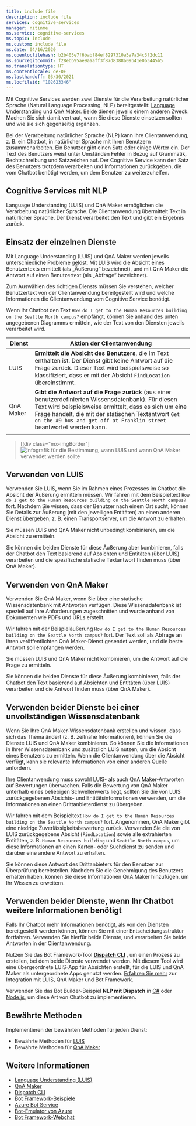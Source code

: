 ```yaml
---
title: include file
description: include file
services: cognitive-services
manager: nitinme
ms.service: cognitive-services
ms.topic: include
ms.custom: include file
ms.date: 04/16/2020
ms.openlocfilehash: b2b405e7f6babf84ef8297310a5a7a34c3f2dc11
ms.sourcegitcommit: f28ebb95ae9aaaff3f87d8388a09b41e0b3445b5
ms.translationtype: HT
ms.contentlocale: de-DE
ms.lasthandoff: 03/30/2021
ms.locfileid: "102623346"
---
```

Mit Cognitive Services werden zwei Dienste für die Verarbeitung natürlicher Sprache (Natural Language Processing, NLP) bereitgestellt: [Language Understanding](../luis/what-is-luis.md) und [QnA Maker](../qnamaker/overview/overview.md). Beide dienen jeweils einem anderen Zweck. Machen Sie sich damit vertraut, wann Sie diese Dienste einsetzen sollten und wie sie sich gegenseitig ergänzen.

Bei der Verarbeitung natürlicher Sprache (NLP) kann Ihre Clientanwendung, z. B. ein Chatbot, in natürlicher Sprache mit Ihren Benutzern zusammenarbeiten. Ein Benutzer gibt einen Satz oder einige Wörter ein. Der Text des Benutzers weist unter Umständen Fehler in Bezug auf Grammatik, Rechtschreibung und Satzzeichen auf. Der Cognitive Service kann den Satz des Benutzers trotzdem verarbeiten und Informationen zurückgeben, die vom Chatbot benötigt werden, um dem Benutzer zu weiterzuhelfen.

## <a name="cognitive-services-with-nlp"></a>Cognitive Services mit NLP

Language Understanding (LUIS) und QnA Maker ermöglichen die Verarbeitung natürlicher Sprache. Die Clientanwendung übermittelt Text in natürlicher Sprache. Der Dienst verarbeitet den Text und gibt ein Ergebnis zurück.

## <a name="when-to-use-each-service"></a>Einsatz der einzelnen Dienste

Mit Language Understanding (LUIS) und QnA Maker werden jeweils unterschiedliche Probleme gelöst. Mit LUIS wird die Absicht eines Benutzertexts ermittelt (als „Äußerung“ bezeichnet), und mit QnA Maker die Antwort auf einen Benutzertext (als „Abfrage“ bezeichnet).

Zum Auswählen des richtigen Diensts müssen Sie verstehen, welcher Benutzertext von der Clientanwendung bereitgestellt wird und welche Informationen die Clientanwendung vom Cognitive Service benötigt.

Wenn Ihr Chatbot den Text `How do I get to the Human Resources building on the Seattle North campus?` empfängt, können Sie anhand des unten angegebenen Diagramms ermitteln, wie der Text von den Diensten jeweils verarbeitet wird.

|Dienst|Aktion der Clientanwendung|
|--|--|
|LUIS|**Ermittelt die Absicht des Benutzers**, die im Text enthalten ist. Der Dienst gibt keine Antwort auf die Frage zurück. Dieser Text wird beispielsweise so klassifiziert, dass er mit der Absicht `FindLocation` übereinstimmt.<br>|
|QnA Maker|**Gibt die Antwort auf die Frage zurück** (aus einer benutzerdefinierten Wissensdatenbank). Für diesen Text wird beispielsweise ermittelt, dass es sich um eine Frage handelt, die mit der statischen Textantwort `Get on the #9 bus and get off at Franklin street` beantwortet werden kann.|
|||

> [!div class="mx-imgBorder"]
> ![Infografik für die Bestimmung, wann LUIS und wann QnA Maker verwendet werden sollte](./luis-qna-maker-together-decision.png)

## <a name="when-do-you-use-luis"></a>Verwenden von LUIS

Verwenden Sie LUIS, wenn Sie im Rahmen eines Prozesses im Chatbot die Absicht der Äußerung ermitteln müssen. Wir fahren mit dem Beispieltext `How do I get to the Human Resources building on the Seattle North campus?` fort. Nachdem Sie wissen, dass der Benutzer nach einem Ort sucht, können Sie Details zur Äußerung (mit den jeweiligen Entitäten) an einen anderen Dienst übergeben, z. B. einen Transportserver, um die Antwort zu erhalten.

Sie müssen LUIS und QnA Maker nicht unbedingt kombinieren, um die Absicht zu ermitteln.

Sie können die beiden Dienste für diese Äußerung aber kombinieren, falls der Chatbot den Text basierend auf Absichten und Entitäten (über LUIS) verarbeiten und die spezifische statische Textantwort finden muss (über QnA Maker).

## <a name="when-do-you-use-qna-maker"></a>Verwenden von QnA Maker

Verwenden Sie QnA Maker, wenn Sie über eine statische Wissensdatenbank mit Antworten verfügen. Diese Wissensdatenbank ist speziell auf Ihre Anforderungen zugeschnitten und wurde anhand von Dokumenten wie PDFs und URLs erstellt.

Wir fahren mit der Beispieläußerung `How do I get to the Human Resources building on the Seattle North campus?` fort. Der Text soll als Abfrage an Ihren veröffentlichten QnA Maker-Dienst gesendet werden, und die beste Antwort soll empfangen werden.

Sie müssen LUIS und QnA Maker nicht kombinieren, um die Antwort auf die Frage zu ermitteln.

Sie können die beiden Dienste für diese Äußerung kombinieren, falls der Chatbot den Text basierend auf Absichten und Entitäten (über LUIS) verarbeiten und die Antwort finden muss (über QnA Maker).

## <a name="use-both-services-when-your-knowledge-base-is-incomplete"></a>Verwenden beider Dienste bei einer unvollständigen Wissensdatenbank

Wenn Sie Ihre QnA Maker-Wissensdatenbank erstellen und wissen, dass sich das Thema ändert (z. B. zeitnahe Informationen), können Sie die Dienste LUIS und QnA Maker kombinieren. So können Sie die Informationen in Ihrer Wissensdatenbank und zusätzlich LUIS nutzen, um die Absicht eines Benutzers zu ermitteln. Wenn die Clientanwendung über die Absicht verfügt, kann sie relevante Informationen von einer anderen Quelle anfordern.

Ihre Clientanwendung muss sowohl LUIS- als auch QnA Maker-Antworten auf Bewertungen überwachen. Falls die Bewertung von QnA Maker unterhalb eines beliebigen Schwellenwerts liegt, sollten Sie die von LUIS zurückgegebenen Absichts- und Entitätsinformationen verwenden, um die Informationen an einen Drittanbieterdienst zu übergeben.

Wir fahren mit dem Beispieltext `How do I get to the Human Resources building on the Seattle North campus?` fort. Angenommen, QnA Maker gibt eine niedrige Zuverlässigkeitsbewertung zurück. Verwenden Sie die von LUIS zurückgegebene Absicht (`FindLocation`) sowie alle extrahierten Entitäten, z. B. `Human Resources building` und `Seattle North campus`, um diese Informationen an einen Karten- oder Suchdienst zu senden und darüber eine andere Antwort zu erhalten.

Sie können diese Antwort des Drittanbieters für den Benutzer zur Überprüfung bereitstellen. Nachdem Sie die Genehmigung des Benutzers erhalten haben, können Sie diese Informationen QnA Maker hinzufügen, um Ihr Wissen zu erweitern.

## <a name="use-both-services-when-your-chat-bot-needs-more-information"></a>Verwenden beider Dienste, wenn Ihr Chatbot weitere Informationen benötigt

Falls Ihr Chatbot mehr Informationen benötigt, als von den Diensten bereitgestellt werden können, können Sie mit einer Entscheidungsstruktur fortfahren. Verwenden Sie hierfür beide Dienste, und verarbeiten Sie beide Antworten in der Clientanwendung.

Nutzen Sie das Bot Framework-Tool **[Dispatch CLI](https://github.com/Microsoft/botbuilder-tools/tree/master/packages/Dispatch)** , um einen Prozess zu erstellen, bei dem beide Dienste verwendet werden. Mit diesem Tool wird eine übergeordnete LUIS-App für Absichten erstellt, für die LUIS und QnA Maker als untergeordnete Apps genutzt werden. [Erfahren Sie mehr](/azure/bot-service/bot-builder-tutorial-dispatch?tabs=cs) zur Integration mit LUIS, QnA Maker und Bot Framework.

Verwenden Sie das Bot Builder-Beispiel **NLP mit Dispatch** in [C#](https://github.com/microsoft/BotBuilder-Samples/tree/master/samples/csharp_dotnetcore/14.nlp-with-dispatch) oder [Node.js](https://github.com/microsoft/BotBuilder-Samples/tree/master/samples/javascript_nodejs/14.nlp-with-dispatch), um diese Art von Chatbot zu implementieren.

## <a name="best-practices"></a>Bewährte Methoden

Implementieren der bewährten Methoden für jeden Dienst:

* Bewährte Methoden für [LUIS](../luis/luis-concept-best-practices.md)
* Bewährte Methoden für [QnA Maker](../qnamaker/concepts/best-practices.md)

## <a name="see-also"></a>Weitere Informationen

* [Language Understanding (LUIS)](../luis/what-is-luis.md)
* [QnA Maker](../qnamaker/overview/overview.md)
* [Dispatch CLI](https://github.com/Microsoft/botbuilder-tools/tree/master/packages/Dispatch)
* [Bot Framework-Beispiele](https://github.com/Microsoft/BotBuilder-Samples)
* [Azure Bot Service](/azure/bot-service/bot-service-overview-introduction)
* [Bot-Emulator von Azure](https://github.com/Microsoft/BotFramework-Emulator)
* [Bot Framework-Webchat](https://github.com/microsoft/BotFramework-WebChat)
